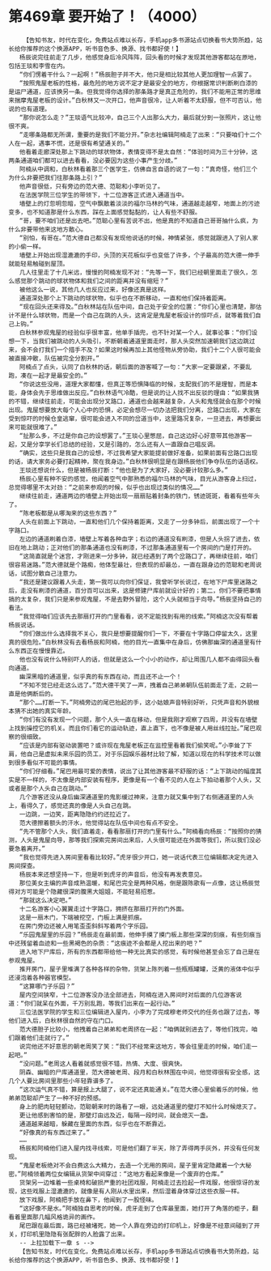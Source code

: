 # 第469章 要开始了！（4000）
        【告知书友，时代在变化，免费站点难以长存，手机app多书源站点切换看书大势所趋，站长给你推荐的这个换源APP，听书音色多、换源、找书都好使！】
       杨辰说完往前走了几步，他感觉身后冷风阵阵，回头看的时候才发现其他游客都站在原地，包括王琰和李雪在内。
       “你们愣着干什么？一起啊！”杨辰胆子并不大，他只是相比较其他人更加理智一点罢了。
       “按照鬼屋老板的性格，最危险的地方说不定才是最安全的地方，你根据常识判断刷白漆的是运尸通道，应该换另一条。但我觉得你选择的那条路才是真正危险的，我们不能用正常的思维来揣摩鬼屋老板的设计。”白秋林又一次开口，他声音很冷，让人听着不太舒服，但不可否认，他说的也有道理。
       “那你说怎么走？”王琰语气比较冲，自己三个人出那么大力，最后就分到一张照片，这让他很不爽。
       “走哪条路都无所谓，重要的是我们不能分开。”杂志社编辑阿楠走了出来：“只要咱们十二个人在一起，遇事不慌，还是很有希望通关的。”
       他看着走廊深处那上下跳动的球状物体，表情变得不是太自然：“体验时间为三十分钟，这两条通道咱们都可以进去看看，没必要因为这些小事产生分歧。”
       阿楠从中调和，白秋林看着那三个医学生，仿佛自言自语的说了一句：“真奇怪，他们三个为什么非要把我们往那条路上引？”
       他声音很低，只有旁边的范大德、范聪和小李听见了。
       在法医学院三位学生的带领下，十二位游客正式进入通道当中。
       墙壁上的灯忽明忽暗，空气中飘散着淡淡的福尔马林的气味，通道越走越窄，地面上的污迹变多，也不知道那是什么东西，踩在上面感觉黏黏的，让人有些不舒服。
       “哥，要不咱们还是出去吧。”范聪心里有苦说不出，他是真的不知道自己哥哥抽什么疯，为什么非要带他来这地方散心。
       “别怕，有哥在。”范大德自己都没有发现他说话的时候，神情紧张，感觉就跟进入了别人家的小偷一样。
       墙壁上开始出现湿漉漉的手印，头顶的天花板似乎也变低了许多，个子最高的范大德一伸手就能轻易触碰到屋顶。
       几人往里走了十几米远，慢慢的阿楠发现不对：“先等一下，我们已经朝里面走了很久，怎么感觉那个跳动的球状物体和我们之间的距离并没有缩短？”
       被他这么一说，其他几人也反应过来，好像还真是这样。
       通道深处那个上下跳动的球状物，似乎也在不断移动，一直和他们保持着距离。
       “现在回头还来得及。”白秋林站在队伍中间，自己处于安全的位置：“你们心里也清楚，那估计不是什么球状物，而是一个自己在跳的人头，这肯定是鬼屋老板设计的惊吓点，就等着我们自己上钩。”
       白秋林参观鬼屋的经验似乎很丰富，他单手插兜，也不针对某一个人，就事论事：“你们设想一下，当我们被跳动的人头吸引，不断朝着通道里面走时，那人头突然加速朝我们这边跳过来，会不会打我们一个措手不及？如果这时候再加上其他怪物从旁协助，我们十二个人很可能会被直接冲散，队伍被完全分割开。”
       阿楠点了点头，认同了白秋林的话，朝后面的游客喊了一句：“大家一定要跟紧，不要乱跑，凑在一起才是最安全的。”
       “你说这些没用，道理大家都懂，但真正等恐惧降临的时候，支配我们的不是理智，而是本能，身体会先于思维做出反应。”白秋林语气冷酷，但是说的让人找不出反驳的理由：“如果我猜的不错，继续往前走，可能会出现分叉路口，通道也会越来越复杂，人头和鬼怪就会在那个时候出现。鬼屋想要放大每个人心中的恐惧，必定会想尽一切办法把我们分离，岔路口出现，大家在受到惊吓的时候仓皇逃窜，很可能会进入不同的岔道当中，这里路况复杂，一旦进去，再想要出来可能就很难了。”
       “扯那么多，不过是你自己的设想罢了。”王琰心里憋屈，自己这边好心好意带其他游客一起，又是分享学长们总结的经验，又是引路的，怎么还有人一直跟自己唱反调。
       “确实，这些只是我自己的设想，不过我希望大家能提前做好准备，如果前面有岔路口出现的话，请大家务必要打起精神，聚在我身边。”白秋林很明显是在跟杨辰他们争夺队伍的话语权。
       王琰还想说什么，但是被杨辰打断：“他也是为了大家好，没必要计较那么多。”
       杨辰心里有种不安的感觉，他闻着空气中那熟悉的福尔马林的气味，目光从游客身上扫过，总觉得哪里不太对劲：“之前来参观的时候，似乎也出现过类似的情况……”
       继续往前走，通道两边的墙壁上开始出现一扇扇贴着封条的铁门，锈迹斑斑，看着有些年头了。
       “陈老板都是从哪淘来的这些东西？”
       人头在前面上下跳动，一直和他们几个保持着距离，又走了一分多钟后，前面出现了一个十字路口。
       左边的通道刷着白漆，墙壁上写着各种血字；右边的通道没有刷漆，但是人头拐了进去，依旧在地上跳动；正对他们的那条通道也没有刷漆，不过那条通道里有一个房间的门是打开的。
       “这简直就是个迷宫，才刚进来一分多钟，就已经遇到了两个岔路口了，再继续往前，咱们很容易迷路。”范大德就是个路痴，他体型最壮，但表现的却最怂，一直在跟身边的范聪和老周说话，试图分散自己注意力。
       “我还是建议跟着人头走，第一我可以向你们保证，我曾听学长说过，在地下尸库里迷路之后，走没有刷漆的通道，百分百可以出来，这是修建尸库前就设计好的；第二，你们不要把事情搞的太复杂，我们只是来参观鬼屋，不是去野外冒险，这个人头就相当于向导。”杨辰坚持自己的看法。
       “我觉得咱们应该先去那扇打开的门里看看，说不定能找到有用的线索。”阿楠这次没有帮着杨辰说话。
       “你们做出什么选择我不关心，我只是想要提醒你们一下，不要在十字路口停留太久，这里真的很危险。”白秋林没有去看杨辰和阿楠，他的目光一直集中在身后，仿佛那幽深的通道里有什么东西正在慢慢靠近。
       他也没有说什么特别吓人的话，但就是这么一个小小的动作，却让周围几人都不由得回头看向通道。
       幽深黑暗的通道里，似乎真的有东西在动，而且还不止一个！
       “不知不觉已经走这么远了。”范大德干笑了一声，拽着自己弟弟朝队伍前面走了走，之前一直是他俩断后的。
       “那个……打断一下。”阿楠旁边的尾巴抬起的手，这小姑娘声音特别好听，只凭声音和外貌根本猜不出她的真实年龄。
       “你们有没有发现一个问题，那个人头一直在移动，但是我刚才观察了四周，并没有在墙壁上找到操控它的机关。而且你们看它的运动轨迹，直上直下，也不像是被人用丝线拉扯。”尾巴观察的很细致。
       “应该是内部有驱动装置吧？或许现在鬼屋老板正在监控里看着我们偷笑呢。”小李耸了下肩，他自己是虚拟未来乐园的员工，对于乐园娱乐器材比较了解，知道以现在的科学技术可以做到很多看似不可能的事情。
       “你们仔细看。”尾巴用最可爱的表情，说出了让其他游客最不舒服的话：“上下跳动的幅度其实是不一样的，不太像是内部安装有程序，更像是有一个看不见的人在上下拍动着那个人头，又或者是那个人头自己在跳动。”
       几个游客还没从身后幽深通道里的鬼影缓过神来，注意力就又集中到了右侧通道里的人头上，看得久了，感觉还真的像是人头自己在跳。
       一边跳，一边笑，距离隐隐约约还拉近了。
       范大德擦着额头的汗水，他觉得站在队伍中间也有点不安全。
       “先不管那个人头，我们直着走，看看那扇打开的门里有什么。”阿楠看向杨辰：“按照你的猜测，人头是鬼屋向导，那等我们探索完房间出来后，人头很可能还在外面等我们，所以我们没必要急着离开。”
       “我也觉得先进入房间里看看比较好。”虎牙很少开口，她一说话代表三位编辑都决定先进入房间探查。
       杨辰本来还想坚持一下，但是听到虎牙的声音后，他没有再发表意见。
       那位美女主编的声音成熟温暖，和尾巴完全是两种风格，倒是跟陈歌有一点像，这让杨辰觉得对方可能是个隐藏很深的腹黑大姐姐，不能轻易招惹。
       “那就这么决定吧。”
       十二名游客小心翼翼走过十字路口，拥挤在那扇打开的门外面。
       这是一扇木门，下端被挖空，门板上满是抓痕。
       在房门旁边还被人用笔歪歪斜斜写着两个字乐园。
       “乐园鬼屋里的乐园？”杨辰走在最前面，他伸手摸了摸门板上那些深深的刻痕，有些刻痕当中还残留着血迹和一些黑褐色的杂质：“这痕迹不会都是人挖出来的吧？”
       进入地下尸库后，所有的东西都带给他一种无比真实的感觉，有时候他甚至会忘了自己是在参观鬼屋。
       推开房门，屋子里堆满了各种各样的杂物，货架上陈列着一些瓶瓶罐罐，泛黄的液体中似乎还浸泡着各种器官模型。
       “这算哪门子乐园？”
       屋内空间狭窄，十二位游客没办法全部进去，阿楠在进入房间时对后面的几位游客说道：“你们就呆在外面，千万别乱跑，等我们出来在一起行动。”
       三位法医学院的学生和三位编辑进入屋内，小李为了完成穆老师交代的任务也跟了过去，等他们进入后，白秋林很自然的守在门口。
       范大德胆子比较小，他拽着自己弟弟和老周挤在一起：“咱俩就别进去了，等他们找完，咱们跟着他们走就行了。”
       说完他还不好意思的朝老周笑了笑：“我们不经常来这地方，等会往里走的时候，咱们走一起吧。”
       “没问题。”老周这人看着就感觉很不错，热情、大度、很爽快。
       阴森、幽暗的尸库通道里，范大德被老周、段月和白秋林围在中间，他觉得很有安全感，这几个人要比房间里那些小年轻靠谱多了。
       “这次运气真不错，算是报上大腿了，说不定还真能通关。”在范大德心里偷着乐的时候，他弟弟范聪却产生了一种不好的预感。
       身上的肥肉轻轻颤动，范聪朝来时的路看了一眼，远处通道里的壁灯不知什么时候熄灭了。
       更让他感到害怕的是，那壁灯由远及近，每隔一段时间，就会熄灭一盏。
       通道越来越暗，躲藏在里面的东西，似乎也在不断靠近。
       “好像真的有东西过来了。”
       ……
       杨辰和阿楠他们进入屋内找寻线索，可是他们翻了半天，除了弄得两手灰外，并没有任何发现。
       “鬼屋老板绝对不会白费这么大精力，去造一个无用的房间，屋子里肯定隐藏着一个大秘密。”阿楠领着两位女编辑从货架中间穿过：“这地方看起来像是一个废弃的仓库。”
       货架另一边堆着一些桌椅和破损严重的社团戏服，阿楠走过去捡起一件戏服，他很惊讶的发现，这些戏服上湿漉漉的，就像是有人刚从水里出来，然后湿着身体穿过这些衣服一样。
       放下戏服，阿楠把手放在鼻下，他闻到了一股怪味。
       “这好像不是水。”阿楠独自思考的时候，虎牙走到了仓库最里面，她打开了角落的柜子，翻看着里面那几幅风格诡异的画作。
       尾巴跟在最后面，路已经被堵死，她一个人靠在旁边的打印机上，好像是不经意间碰到了开关，打印机里隐隐有张配胖的人脸露了出来。
       -- 上拉加载下一章 s -->
       【告知书友，时代在变化，免费站点难以长存，手机app多书源站点切换看书大势所趋，站长给你推荐的这个换源APP，听书音色多、换源、找书都好使！】